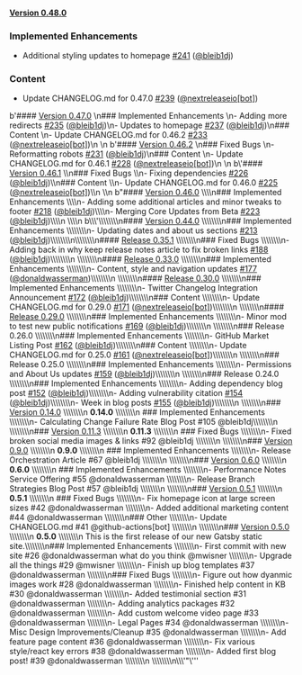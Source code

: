 #### [Version 0.48.0](https://nextreleaseio/next-release/releases/tag/0.48.0) 
### Implemented Enhancements 
- Additional styling updates to homepage [#241](https://nextreleaseio/next-release/issues/#241) ([@bleib1dj](https://github.com/@bleib1dj))
### Content 
- Update CHANGELOG.md for 0.47.0 [#239](https://nextreleaseio/next-release/issues/#239) ([@nextreleaseio[bot]](https://github.com/@nextreleaseio[bot]))
 
 b'#### [Version 0.47.0](https://nextreleaseio/next-release/releases/tag/0.47.0) \n### Implemented Enhancements \n- Adding more redirects [#235](https://nextreleaseio/next-release/issues/#235) ([@bleib1dj](https://github.com/@bleib1dj))\n- Updates to homepage [#237](https://nextreleaseio/next-release/issues/#237) ([@bleib1dj](https://github.com/@bleib1dj))\n### Content \n- Update CHANGELOG.md for 0.46.2 [#233](https://nextreleaseio/next-release/issues/#233) ([@nextreleaseio[bot]](https://github.com/@nextreleaseio[bot]))\n \n b\'#### [Version 0.46.2](https://nextreleaseio/next-release/releases/tag/0.46.2) \\n### Fixed Bugs \\n- Reformatting robots [#231](https://nextreleaseio/next-release/issues/#231) ([@bleib1dj](https://github.com/@bleib1dj))\\n### Content \\n- Update CHANGELOG.md for 0.46.1 [#228](https://nextreleaseio/next-release/issues/#228) ([@nextreleaseio[bot]](https://github.com/@nextreleaseio[bot]))\\n \\n b\\\'#### [Version 0.46.1](https://nextreleaseio/next-release/releases/tag/0.46.1) \\\\n### Fixed Bugs \\\\n- Fixing dependencies [#226](https://nextreleaseio/next-release/issues/#226) ([@bleib1dj](https://github.com/@bleib1dj))\\\\n### Content \\\\n- Update CHANGELOG.md for 0.46.0 [#225](https://nextreleaseio/next-release/issues/#225) ([@nextreleaseio[bot]](https://github.com/@nextreleaseio[bot]))\\\\n \\\\n b"#### [Version 0.46.0](https://nextreleaseio/next-release/releases/tag/0.46.0) \\\\\\\\n### Implemented Enhancements \\\\\\\\n- Adding some additional articles and minor tweaks to footer [#218](https://nextreleaseio/next-release/issues/#218) ([@bleib1dj](https://github.com/@bleib1dj))\\\\\\\\n- Merging Core Updates from Beta [#223](https://nextreleaseio/next-release/issues/#223) ([@bleib1dj](https://github.com/@bleib1dj))\\\\\\\\n \\\\\\\\n b\\\\\\\'\\\\\\\\\\\\\\\\n#### [Version 0.44.0](https://nextreleaseio/next-release/releases/tag/0.44.0) \\\\\\\\\\\\\\\\n### Implemented Enhancements \\\\\\\\\\\\\\\\n- Updating dates and about us sections [#213](https://nextreleaseio/next-release/issues/#213) ([@bleib1dj](https://github.com/@bleib1dj))\\\\\\\\\\\\\\\\n\\\\\\\\\\\\\\\\n#### [Release 0.35.1](https://nextreleaseio/next-release/releases/tag/0.35.1) \\\\\\\\\\\\\\\\n### Fixed Bugs \\\\\\\\\\\\\\\\n- Adding back in why keep release notes article to fix broken links [#188](https://nextreleaseio/next-release/issues/#188) ([@bleib1dj](https://github.com/@bleib1dj))\\\\\\\\\\\\\\\\n \\\\\\\\\\\\\\\\n#### [Release 0.33.0](https://nextreleaseio/next-release/releases/tag/0.33.0) \\\\\\\\\\\\\\\\n### Implemented Enhancements \\\\\\\\\\\\\\\\n- Content, style and navigation updates [#177](https://nextreleaseio/next-release/issues/#177) ([@donaldwasserman](https://github.com/@donaldwasserman))\\\\\\\\\\\\\\\\n \\\\\\\\\\\\\\\\n#### [Release 0.30.0](https://nextreleaseio/next-release/releases/tag/0.30.0) \\\\\\\\\\\\\\\\n### Implemented Enhancements \\\\\\\\\\\\\\\\n- Twitter Changelog Integration Announcement [#172](https://nextreleaseio/next-release/issues/#172) ([@bleib1dj](https://github.com/@bleib1dj))\\\\\\\\\\\\\\\\n### Content \\\\\\\\\\\\\\\\n- Update CHANGELOG.md for 0.29.0 [#171](https://nextreleaseio/next-release/issues/#171) ([@nextreleaseio[bot]](https://github.com/@nextreleaseio[bot]))\\\\\\\\\\\\\\\\n \\\\\\\\\\\\\\\\n#### [Release 0.29.0](https://nextreleaseio/next-release/releases/tag/0.29.0) \\\\\\\\\\\\\\\\n### Implemented Enhancements \\\\\\\\\\\\\\\\n- Minor mod to test new public notifications [#169](https://nextreleaseio/next-release/issues/#169) ([@bleib1dj](https://github.com/@bleib1dj))\\\\\\\\\\\\\\\\n \\\\\\\\\\\\\\\\n### Release 0.26.0 \\\\\\\\\\\\\\\\n### Implemented Enhancements \\\\\\\\\\\\\\\\n- GitHub Market Listing Post [#162](https://nextreleaseio/next-release/issues/#162) ([@bleib1dj](https://github.com/@bleib1dj))\\\\\\\\\\\\\\\\n### Content \\\\\\\\\\\\\\\\n- Update CHANGELOG.md for 0.25.0 [#161](https://nextreleaseio/next-release/issues/#161) ([@nextreleaseio[bot]](https://github.com/@nextreleaseio[bot]))\\\\\\\\\\\\\\\\n \\\\\\\\\\\\\\\\n### Release 0.25.0 \\\\\\\\\\\\\\\\n### Implemented Enhancements \\\\\\\\\\\\\\\\n- Permissions and About Us updates [#159](https://nextreleaseio/next-release/issues/#159) ([@bleib1dj](https://github.com/@bleib1dj))\\\\\\\\\\\\\\\\n \\\\\\\\\\\\\\\\n### Release 0.24.0 \\\\\\\\\\\\\\\\n### Implemented Enhancements \\\\\\\\\\\\\\\\n- Adding dependency blog post [#152](https://nextreleaseio/next-release/issues/#152) ([@bleib1dj](https://github.com/@bleib1dj))\\\\\\\\\\\\\\\\n- Adding vulnerability citation [#154](https://nextreleaseio/next-release/issues/#154) ([@bleib1dj](https://github.com/@bleib1dj))\\\\\\\\\\\\\\\\n- Week in blog posts [#155](https://nextreleaseio/next-release/issues/#155) ([@bleib1dj](https://github.com/@bleib1dj))\\\\\\\\\\\\\\\\n \\\\\\\\\\\\\\\\n### [Version 0.14.0](https://github.com/nextreleaseio/next-release/releases/tag/0.14.0)  \\\\\\\\\\\\\\\\n **0.14.0**  \\\\\\\\\\\\\\\\n ### Implemented Enhancements \\\\\\\\\\\\\\\\n- Calculating Change Failure Rate Blog Post #105 @bleib1dj\\\\\\\\\\\\\\\\n  \\\\\\\\\\\\\\\\n### [Version 0.11.3](https://github.com/nextreleaseio/next-release/releases/tag/0.11.3)  \\\\\\\\\\\\\\\\n **0.11.3**  \\\\\\\\\\\\\\\\n ### Fixed Bugs \\\\\\\\\\\\\\\\n- Fixed broken social media images & links #92 @bleib1dj \\\\\\\\\\\\\\\\n  \\\\\\\\\\\\\\\\n### [Version 0.9.0](https://github.com/nextreleaseio/next-release/releases/tag/0.9.0)  \\\\\\\\\\\\\\\\n **0.9.0**  \\\\\\\\\\\\\\\\n ### Implemented Enhancements \\\\\\\\\\\\\\\\n- Release Orchestration Article #67 @bleib1dj \\\\\\\\\\\\\\\\n  \\\\\\\\\\\\\\\\n### [Version 0.6.0](https://github.com/nextreleaseio/next-release/releases/tag/0.6.0)  \\\\\\\\\\\\\\\\n **0.6.0**  \\\\\\\\\\\\\\\\n ### Implemented Enhancements \\\\\\\\\\\\\\\\n- Performance Notes Service Offering #55 @donaldwasserman \\\\\\\\\\\\\\\\n- Release Branch Strategies Blog Post #57 @bleib1dj \\\\\\\\\\\\\\\\n  \\\\\\\\\\\\\\\\n### [Version 0.5.1](https://github.com/nextreleaseio/next-release/releases/tag/0.5.1)  \\\\\\\\\\\\\\\\n **0.5.1**  \\\\\\\\\\\\\\\\n ### Fixed Bugs \\\\\\\\\\\\\\\\n- Fix homepage icon at large screen sizes #42 @donaldwasserman \\\\\\\\\\\\\\\\n- Added additional marketing content #44 @donaldwasserman \\\\\\\\\\\\\\\\n### Other \\\\\\\\\\\\\\\\n- Update CHANGELOG.md #41 @github-actions[bot] \\\\\\\\\\\\\\\\n  \\\\\\\\\\\\\\\\n### [Version 0.5.0](https://github.com/nextreleaseio/next-release/releases/tag/0.5.0)  \\\\\\\\\\\\\\\\n **0.5.0**  \\\\\\\\\\\\\\\\n This is the first release of our new Gatsby static site.\\\\\\\\\\\\\\\\n### Implemented Enhancements \\\\\\\\\\\\\\\\n- First commit with new site #26 @donaldwasserman what do you think @mwisner \\\\\\\\\\\\\\\\n- Upgrade all the things #29 @mwisner  \\\\\\\\\\\\\\\\n- Finish up blog templates #37 @donaldwasserman \\\\\\\\\\\\\\\\n### Fixed Bugs \\\\\\\\\\\\\\\\n- Figure out how dyanmic images work #28 @donaldwasserman \\\\\\\\\\\\\\\\n- Finished help content in KB #30 @donaldwasserman \\\\\\\\\\\\\\\\n- Added testimonial section #31 @donaldwasserman \\\\\\\\\\\\\\\\n- Adding analytics packages #32 @donaldwasserman \\\\\\\\\\\\\\\\n- Add custom welcome video page #33 @donaldwasserman \\\\\\\\\\\\\\\\n- Legal Pages #34 @donaldwasserman \\\\\\\\\\\\\\\\n- Misc Design Improvements/Cleanup #35 @donaldwasserman \\\\\\\\\\\\\\\\n- Add feature page content #36 @donaldwasserman \\\\\\\\\\\\\\\\n- Fix various style/react key errors #38 @donaldwasserman \\\\\\\\\\\\\\\\n- Added first blog post! #39 @donaldwasserman \\\\\\\\\\\\\\\\n  \\\\\\\\\\\\\\\\n\\\\\\\'"\\\'\''